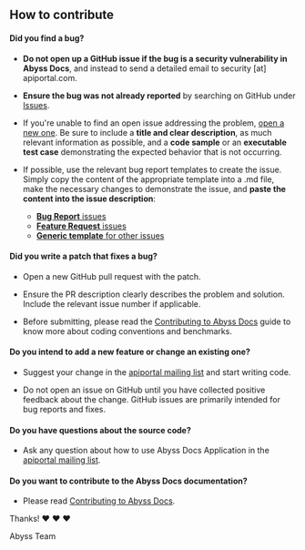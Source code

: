 ## How to contribute

#### **Did you find a bug?**

* **Do not open up a GitHub issue if the bug is a security vulnerability
  in Abyss Docs**, and instead to send a detailed email to security [at] apiportal.com.

* **Ensure the bug was not already reported** by searching on GitHub under [Issues](https://github.com/apiportal/abyss-docs/issues).

* If you're unable to find an open issue addressing the problem, [open a new one](https://github.com/apiportal/abyss-docs/issues/new). Be sure to include a **title and clear description**, as much relevant information as possible, and a **code sample** or an **executable test case** demonstrating the expected behavior that is not occurring.

* If possible, use the relevant bug report templates to create the issue. Simply copy the content of the appropriate template into a .md file, make the necessary changes to demonstrate the issue, and **paste the content into the issue description**:
  * [**Bug Report** issues](https://github.com/apiportal/abyss-docs/blob/master/.github/ISSUE_TEMPLATE/bug_report.md)
  * [**Feature Request** issues](https://github.com/apiportal/abyss-docs/blob/master/.github/ISSUE_TEMPLATE/feature_request.md)
  * [**Generic template** for other issues](https://github.com/apiportal/abyss-docs/blob/master/.github/ISSUE_TEMPLATE/custom.md)

#### **Did you write a patch that fixes a bug?**

* Open a new GitHub pull request with the patch.

* Ensure the PR description clearly describes the problem and solution. Include the relevant issue number if applicable.

* Before submitting, please read the [Contributing to Abyss Docs](https://github.com/apiportal/abyss-docs/blob/master/contributing.md) guide to know more about coding conventions and benchmarks.

#### **Do you intend to add a new feature or change an existing one?**

* Suggest your change in the [apiportal mailing list](https://groups.google.com/forum/#!forum/apiportal) and start writing code.

* Do not open an issue on GitHub until you have collected positive feedback about the change. GitHub issues are primarily intended for bug reports and fixes.

#### **Do you have questions about the source code?**

* Ask any question about how to use Abyss Docs Application in the [apiportal mailing list](https://groups.google.com/forum/#!forum/apiportal).

#### **Do you want to contribute to the Abyss Docs documentation?**

* Please read [Contributing to Abyss Docs](https://github.com/apiportal/abyss-docs/blob/master/CONTRIBUTING.md).


Thanks! :heart: :heart: :heart:

Abyss Team